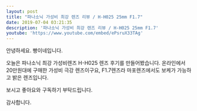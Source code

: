 ```yaml
---
layout: post
title: "파나소닉 가성비 최강 렌즈 리뷰 / H-H025 25mm F1.7"
date: 2019-07-04 03:21:35
description: '파나소닉 가성비 최강 렌즈 리뷰 / H-H025 25mm F1.7'
youtube: 'https://www.youtube.com/embed/ePsruX33TAg'
---
```



안녕하세요. 빵이네입니다.

오늘은 파나소닉 최강 가성비렌즈 H-H025 렌즈 후기를 만들어봤습니다.
온라인에서 20만원대에 구매한 가성비 극강 렌즈이구요, F1.7렌즈라 마포렌즈에서도 보케가 가능하고 밝은 렌즈입니다.

보시고 좋아요와 구독하기 부탁드립니다.

감사합니다.
